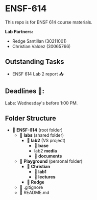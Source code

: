 # ENSF-614

This repo is for ENSF 614 course materials.

**Lab Partners:**

- Redge Santillan (30211001)
- Christian Valdez (30065766)

## Outstanding Tasks

- ENSF 614 Lab 2 report 📥

## Deadlines 📅:

Labs: Wednesday's before 1:00 PM.

## Folder Structure

- 📁 **ENSF-614** (root folder)
  - 📁 **labs** (shared folder)
    - 📁 **lab2** (VS project)
      - 📁 **base**
      - lab2 **media**
      - 📝 **documents**
  - 📁 **Playground** (personal folder)
    - 📁 **Christian**
      - 📁 **lab1**
      - 📁 **lectures**
    - 📁 **Redge**
  - 📄 .gitignore
  - 📄 README.md

